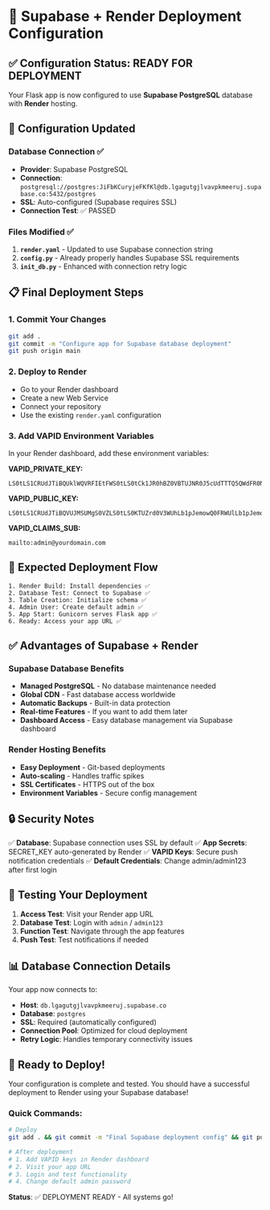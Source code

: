 # 🚀 Supabase + Render Deployment Configuration

## ✅ Configuration Status: READY FOR DEPLOYMENT

Your Flask app is now configured to use **Supabase PostgreSQL** database with **Render** hosting.

## 🔧 Configuration Updated

### Database Connection ✅
- **Provider**: Supabase PostgreSQL
- **Connection**: `postgresql://postgres:JiFbKCuryjeFKfKl@db.lgagutgjlvavpkmeeruj.supabase.co:5432/postgres`
- **SSL**: Auto-configured (Supabase requires SSL)
- **Connection Test**: ✅ PASSED

### Files Modified ✅
1. **`render.yaml`** - Updated to use Supabase connection string
2. **`config.py`** - Already properly handles Supabase SSL requirements
3. **`init_db.py`** - Enhanced with connection retry logic

## 📋 Final Deployment Steps

### 1. Commit Your Changes
```bash
git add .
git commit -m "Configure app for Supabase database deployment"
git push origin main
```

### 2. Deploy to Render
- Go to your Render dashboard
- Create a new Web Service
- Connect your repository
- Use the existing `render.yaml` configuration

### 3. Add VAPID Environment Variables
In your Render dashboard, add these environment variables:

**VAPID_PRIVATE_KEY:**
```
LS0tLS1CRUdJTiBQUklWQVRFIEtFWS0tLS0tCk1JR0hBZ0VBTUJNR0J5cUdTTTQ5QWdFR0NDcUdTTTQ5QXdFSEJHMHdhd0lCQVFRZ3p5ZDRIOCt6eDZFRUQ5TDMKUkRTZ3E0S1p2NEFQWTJ3SmE5QUhPK3Jmd2wyaFJBTkNBQVQzdmdHWXpDcUQ4VnovRkh4V3BRQ1NYZUhPNnVqSQp3VXB2aTk2L3d6OXJQRkJZSzhDWGd4YzZKZ0ZXdlFaQ2JPb2gvNHhROGR0WTNIN1o4cjU0dlJvWQotLS0tLUVORCBQUklWQVRFIEtFWS0tLS0tCg==
```

**VAPID_PUBLIC_KEY:**
```
LS0tLS1CRUdJTiBQVUJMSUMgS0VZLS0tLS0KTUZrd0V3WUhLb1pJemowQ0FRWUlLb1pJemowREFRY0RRZ0FFOTc0Qm1Nd3FnL0ZjL3hSOFZxVUFrbDNoenVybwp5TUZLYjR2ZXY4TS9henhRV0N2QWw0TVhPaVlCVnIwR1FtenFJZitNVVBIYldOeCsyZksrZUwwYUdBPT0KLS0tLS1FTkQgUFVCTElDIEtFWS0tLS0tCg==
```

**VAPID_CLAIMS_SUB:**
```
mailto:admin@yourdomain.com
```

## 🎯 Expected Deployment Flow

```
1. Render Build: Install dependencies ✅
2. Database Test: Connect to Supabase ✅
3. Table Creation: Initialize schema ✅
4. Admin User: Create default admin ✅
5. App Start: Gunicorn serves Flask app ✅
6. Ready: Access your app URL ✅
```

## ✅ Advantages of Supabase + Render

### Supabase Database Benefits
- **Managed PostgreSQL** - No database maintenance needed
- **Global CDN** - Fast database access worldwide
- **Automatic Backups** - Built-in data protection
- **Real-time Features** - If you want to add them later
- **Dashboard Access** - Easy database management via Supabase dashboard

### Render Hosting Benefits
- **Easy Deployment** - Git-based deployments
- **Auto-scaling** - Handles traffic spikes
- **SSL Certificates** - HTTPS out of the box
- **Environment Variables** - Secure config management

## 🔒 Security Notes

✅ **Database**: Supabase connection uses SSL by default
✅ **App Secrets**: SECRET_KEY auto-generated by Render
✅ **VAPID Keys**: Secure push notification credentials
✅ **Default Credentials**: Change admin/admin123 after first login

## 🧪 Testing Your Deployment

1. **Access Test**: Visit your Render app URL
2. **Database Test**: Login with `admin` / `admin123`
3. **Function Test**: Navigate through the app features
4. **Push Test**: Test notifications if needed

## 📊 Database Connection Details

Your app now connects to:
- **Host**: `db.lgagutgjlvavpkmeeruj.supabase.co`
- **Database**: `postgres`
- **SSL**: Required (automatically configured)
- **Connection Pool**: Optimized for cloud deployment
- **Retry Logic**: Handles temporary connectivity issues

## 🎉 Ready to Deploy!

Your configuration is complete and tested. You should have a successful deployment to Render using your Supabase database!

### Quick Commands:
```bash
# Deploy
git add . && git commit -m "Final Supabase deployment config" && git push

# After deployment
# 1. Add VAPID keys in Render dashboard
# 2. Visit your app URL
# 3. Login and test functionality
# 4. Change default admin password
```

**Status**: ✅ DEPLOYMENT READY - All systems go!
